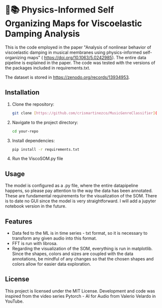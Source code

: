 # 🤖📚 Physics-Informed Self Organizing Maps for Viscoelastic Damping Analysis

This is the code employed in the paper "Analysis of nonlinear behavior of viscoelastic damping in musical membranes using physics-informed self-organizing maps" (
https://doi.org/10.1063/5.0242985). The entire data pipeline is explained in the paper. The code was tested with the versions of the packages included in requirements.txt.

The dataset is stored in https://zenodo.org/records/13934953.

## Installation

1. Clone the repository:
   ```bash
   git clone [https://github.com/crismartinezco/MusicGenreClassifier](https://github.com/crismartinezco/ViscoSOM)

2. Navigate to the project directory:
   ```bash
   cd your-repo

3. Install dependencies:
   ```bash
   pip install -r requirements.txt

4. Run the ViscoSOM.py file

## Usage

The model is configured as a .py file, where the entire datapipeline happens, so please pay attention to the way the data has been annotated. These are fundamental requirements for the visualization of the SOM. There is to date no GUI since the model is very straightforward. I will add a jupyter notebook version in the future.

## Features

- Data fed to the ML is in time series - txt format, so it is necessary to transform any given audio into this format.
- FFT is run with librosa.
- Regarding the visualization of the SOM, everything is run in matplotlib. Since the shapes, colors and sizes are coupled with the data annotations, be mindful of any changes so that the chosen shapes and colors allow for easier data exploration.

## License

This project is licensed under the MIT License. Development and code was inspired from the video series Pytorch - AI for Audio from Valerio Velardo in YouTube.
